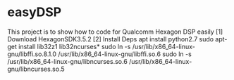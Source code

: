 # easyDSP
This project is to show how to code for Qualcomm Hexagon DSP easily 
[1] Download HexagonSDK3.5.2
[2] Install Deps
apt install python2.7
sudo apt-get install lib32z1 lib32ncurses*
sudo ln -s /usr/lib/x86_64-linux-gnu/libffi.so.8.1.0 /usr/lib/x86_64-linux-gnu/libffi.so.6
sudo ln -s /usr/lib/x86_64-linux-gnu/libncurses.so.6 /usr/lib/x86_64-linux-gnu/libncurses.so.5
